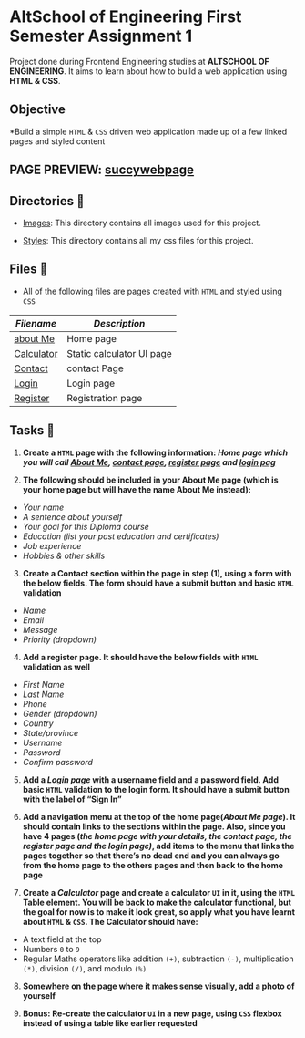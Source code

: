 # AltSchool of Engineering First Semester Assignment 1

Project done during Frontend Engineering studies at __ALTSCHOOL OF ENGINEERING__. It aims to learn about how to build a web application using **HTML & CSS**.

## Objective
*Build a simple `HTML` & `CSS` driven web application made up of a few linked pages and styled content

## PAGE PREVIEW: [succywebpage](https://0x01-altschooltask.succynice.repl.co/)

## Directories 📁
- [Images](./img): This directory contains all images used for this project.

- [Styles](./styles/): This directory contains all my css files for this project.

## Files 📃

* All of the following files are pages created with `HTML` and styled using `CSS`

_Filename_ | _Description_
-----------|--------------
[about Me](./about.html) | Home page
[Calculator](./calc.html) | Static calculator UI page
[Contact](./contact.html) | contact Page
[Login](./login.html) | Login page
[Register](./register.html) | Registration page

## Tasks 🛅

1. **Create a `HTML` page with the following information: *Home page which you will call [About Me](about.html), [contact page](contact.html), [register page](register.html) and [login pag](login.html)***

2. **The following should be included in your About Me page (which is your home page but will have the name About Me instead):**
- *Your name*
- *A sentence about yourself*
- *Your goal for this Diploma course*
- *Education (list your past education and certificates)*
- *Job experience*
- *Hobbies & other skills*

3. **Create a Contact section within the page in step (1), using a form with the below fields. The form should have a submit button and basic `HTML` validation**
- *Name*
- *Email*
- *Message*
- *Priority (dropdown)*

4. **Add a register page. It should have the below fields with `HTML` validation as well**
- *First Name*
- *Last Name*
- *Phone*
- *Gender (dropdown)*
- *Country*
- *State/province*
- *Username*
- *Password*
- *Confirm password*

5. **Add a *Login page* with a username field and a password field. Add basic `HTML` validation to the login form. It should have a submit button with the label of “Sign In”**

6. **Add a navigation menu at the top of the home page(*About Me page*). It should contain links to the sections within the page. Also, since you have 4 pages (*the home page with your details, the contact page, the register page and the login page)*, add items to the menu that links the pages together so that there’s no dead end and you can always go from the home page to the others pages and then back to the home page**

7. **Create a *Calculator* page and create a calculator `UI` in it, using the `HTML` Table element. You will be back to make the calculator functional, but the goal for now is to make it look great, so apply what you have learnt about `HTML` & `CSS`. The Calculator should have:**
- A text field at the top
- Numbers `0` to `9`
- Regular Maths operators like addition `(+)`, subtraction `(-)`, multiplication `(*)`, division `(/)`, and modulo `(%)`

8. **Somewhere on the page where it makes sense visually, add a photo of yourself**

9. **Bonus: Re-create the calculator `UI` in a new page, using `CSS` flexbox instead of using a table like earlier requested**